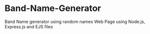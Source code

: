 # Band-Name-Generator
Band Name generator using random names
Web Page using Node.js, Express.js and EJS files
